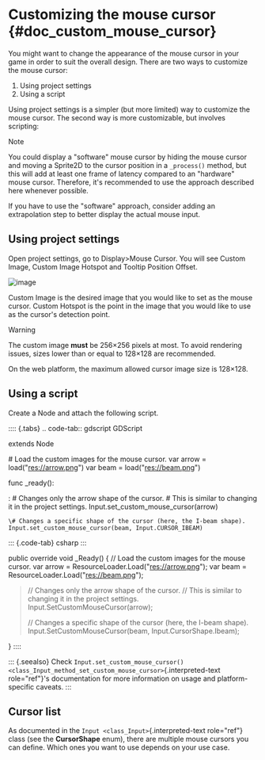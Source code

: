 # Customizing the mouse cursor {#doc_custom_mouse_cursor}

You might want to change the appearance of the mouse cursor in your game
in order to suit the overall design. There are two ways to customize the
mouse cursor:

1.  Using project settings
2.  Using a script

Using project settings is a simpler (but more limited) way to customize
the mouse cursor. The second way is more customizable, but involves
scripting:

> [!NOTE]
> You could display a \"software\" mouse cursor by hiding the mouse
> cursor and moving a Sprite2D to the cursor position in a `_process()`
> method, but this will add at least one frame of latency compared to an
> \"hardware\" mouse cursor. Therefore, it\'s recommended to use the
> approach described here whenever possible.
>
> If you have to use the \"software\" approach, consider adding an
> extrapolation step to better display the actual mouse input.

## Using project settings

Open project settings, go to Display\>Mouse Cursor. You will see Custom
Image, Custom Image Hotspot and Tooltip Position Offset.

![image](img/cursor_project_settings.webp)

Custom Image is the desired image that you would like to set as the
mouse cursor. Custom Hotspot is the point in the image that you would
like to use as the cursor\'s detection point.

> [!WARNING]
> The custom image **must** be 256×256 pixels at most. To avoid
> rendering issues, sizes lower than or equal to 128×128 are
> recommended.
>
> On the web platform, the maximum allowed cursor image size is 128×128.

## Using a script

Create a Node and attach the following script.

:::: {.tabs}
.. code-tab:: gdscript GDScript

extends Node

\# Load the custom images for the mouse cursor. var arrow =
load(\"<res://arrow.png>\") var beam = load(\"<res://beam.png>\")

func \_ready():

:   \# Changes only the arrow shape of the cursor. \# This is similar to
    changing it in the project settings.
    Input.set_custom_mouse_cursor(arrow)

    \# Changes a specific shape of the cursor (here, the I-beam shape).
    Input.set_custom_mouse_cursor(beam, Input.CURSOR_IBEAM)

::: {.code-tab}
csharp
:::

public override void \_Ready() { // Load the custom images for the mouse
cursor. var arrow = ResourceLoader.Load(\"<res://arrow.png>\"); var beam
= ResourceLoader.Load(\"<res://beam.png>\");

> // Changes only the arrow shape of the cursor. // This is similar to
> changing it in the project settings.
> Input.SetCustomMouseCursor(arrow);
>
> // Changes a specific shape of the cursor (here, the I-beam shape).
> Input.SetCustomMouseCursor(beam, Input.CursorShape.Ibeam);

}
::::

::: {.seealso}
Check
`Input.set_custom_mouse_cursor() <class_Input_method_set_custom_mouse_cursor>`{.interpreted-text
role="ref"}\'s documentation for more information on usage and
platform-specific caveats.
:::

## Cursor list

As documented in the `Input <class_Input>`{.interpreted-text role="ref"}
class (see the **CursorShape** enum), there are multiple mouse cursors
you can define. Which ones you want to use depends on your use case.
